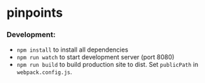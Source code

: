 # pinpoints

### Development:
- `npm install` to install all dependencies
- `npm run watch` to start development server (port 8080)
- `npm run build` to build production site to dist.  Set `publicPath` in
  `webpack.config.js`.

